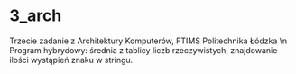 # 3_arch
Trzecie zadanie z Architektury Komputerów, FTIMS Politechnika Łódzka \n
Program hybrydowy: średnia z tablicy liczb rzeczywistych, znajdowanie ilości wystąpień znaku w stringu.

